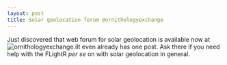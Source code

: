 ```yaml
---
layout: post
title: Solar geolocation forum @ornithologyexchange
---
```

Just discovered that web forum for solar geolocation is available now at ![ornithologyexchange](http://ornithologyexchange.org/forums/forum/259-geolocator-discussion-support/).iIt even already has one post. Ask there if you need help with the FLightR _per se_ on with solar geolocation in general.
